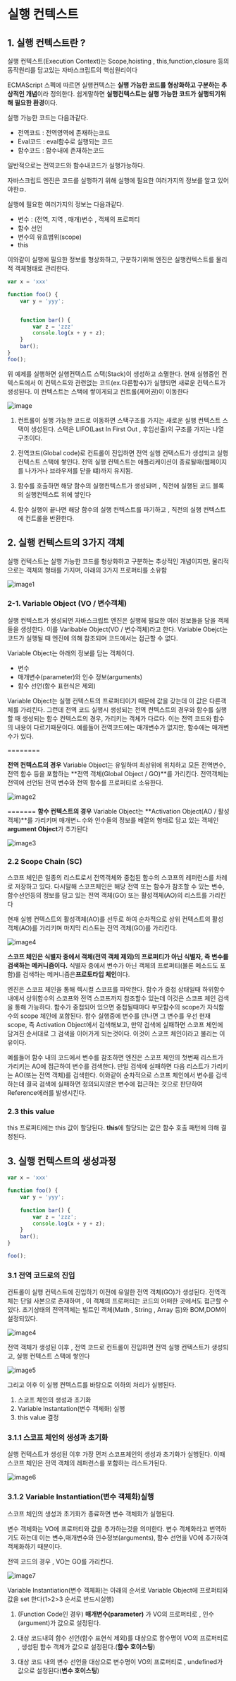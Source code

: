 # 실행 컨텍스트


## 1. 실행 컨텍스트란 ? 

실행 컨텍스트(Execution Context)는 Scope,hoisting , this,function,closure 등의 동작원리를 담고있는 자바스크립트의 핵심원리이다

ECMAScript 스펙에 따르면 실행컨텍스는 **실행 가능한 코드를 형상화하고 구분하는 추상적인 개념**이라 정의한다.
쉽게말하면 **실행컨텍스트는 실행 가능한 코드가 실행되기위해 필요한 환경**이다.

실행 가능한 코드는 다음과같다.
+ 전역코드 : 전역영역에 존재하는코드
+ Eval코드 : eval함수로 실행되는 코드
+ 함수코드 : 함수내에 존재하는코드

일반적으로는 전역코드와 함수내코드가 실행가능하다.

자바스크립트 엔진은 코드를 실행하기 위해 실행에 필요한 여러가지의 정보를 알고 있어야한ㅁ.

실행에 필요한 여러가지의 정보는 다음과같다.
+ 변수 : (전역, 지역 , 매개)변수 , 객체의 프로퍼티
+ 함수 선언
+ 변수의 유효범위(scope)
+ this

이와같이 실행에 필요한 정보를 형상화하고, 구분하기위해 엔진은 실행컨텍스트를 물리적 객체형태로 관리한다.

```js
var x = 'xxx'

function foo() {
    var y = 'yyy';


    function bar() {
        var z = 'zzz'
        console.log(x + y + z);
    }
    bar();
}
foo();
```

위 예제를 실행하면 실행컨텍스트 스택(Stack)이 생성하고 소멸한다. 현재 실행중인 컨텍스트에서 이 컨텍스트와 관련없는 코드(ex.다른함수)가 실행되면 새로운 컨텍스트가 생성된다.
이 컨텍스트는 스택에 쌓이게되고 컨트롤(제어권)이 이동한다

![image](https://poiemaweb.com/img/ec_1.png)

1. 컨트롤이 실행 가능한 코드로 이동하면 스택구조를 가지는 새로운 실행 컨텍스트 스택이 생성된다. 스택은 LIFO(Last In First Out , 후입선출)의 구조를 가지는 나열구조이다.

2. 전역코드(Global code)로 컨트롤이 진입하면 전역 실행 컨텍스트가 생성되고 실행 컨텍스트 스택에 쌓인다. 전역 실행 컨텍스트는 애플리케이션이 종료될때(웹페이지를 나가거나 브라우저를 닫을 떄)까지 유지됨.

3. 함수를 호출하면 해당 함수의 실행컨텍스트가 생성되며 , 직전에 실행된 코드 블록의 실행컨텍스트 위에 쌓인다

4. 함수 실행이 끝나면 해당 함수의 실행 컨텍스트를 파기하고 , 직전의 실행 컨텍스트에 컨트롤을 반환한다.


## 2. 실행 컨텍스트의 3가지 객체

실행 컨텍스트는 실행 가능한 코드를 형상화하고 구분하는 추상적인 개념이지만, 물리적으로는 객체의 형태를 가지며, 아래의 3가지 프로퍼티를 소유함

![image1](https://poiemaweb.com/img/excute_context_structure.png)



### 2-1. Variable Object (VO / 변수객체) 

실행 컨텍스트가 생성되면 자바스크립트 엔진은 실행헤 필요한 여러 정보들을 담을 객체들을 생성한다. 이를 Varibable Object(VO / 변수객체)라고 한다.
Variable Obejct는 코드가 실행될 때 엔진에 의해 참조되며 코드에서는 접근할 수 없다.

Variable Object는 아래의 정보를 담는 객체이다.
+ 변수
+ 매개변수(parameter)와 인수 정보(arguments)
+ 함수 선언(함수 표현식은 제외)

Variable Object는 실행 컨텍스트의 프로퍼티이기 때문에 값을 갖는데 이 값은 다른객체를 가리킨다. 그런데 전역 코드 실행시 생성되는 전역 컨텍스트의 경우와 함수를 실행할 때 생성되는 함수 컨텍스트의 경우, 가리키는 객체가 다르다. 이는 전역 코드와 함수의 내용이 다르기때문이다. 예를들어 전역코드에는 매개변수가 없지만, 함수에는 매개변수가 있다.

========

**전역 컨텍스트의 경우**
Variable Object는 유일하며 최상위에 위치하고 모든 전역변수, 전역 함수 등을 포함하는 **전역 객체(Global Object / GO)**를 가리킨다. 전역객체는 전역에 선언된 전역 변수와 전역 함수를 프로퍼티로 소유한다.

![image2](https://poiemaweb.com/img/ec-vo-global.png)

=======
**함수 컨텍스트의 경우**
Variable Object는 **Activation Object(AO / 활성 객체)**를 가리키며 매개변ㄴ수와 인수들의 정보를 배열의 형태로 담고 있는 객체인 **argument Object**가 추가된다


![image3](https://poiemaweb.com/img/ec-vo-foo.png)


### 2.2 Scope Chain (SC)

스코프 체인은 일종의 리스트로서 전역객체와 중첩된 함수의 스코프의 레퍼런스를 차례로 저장하고 있다. 다시말해 스코프체인은 해당 전역 또는 함수가 참조할 수 있는 변수, 함수선언등의 정보를 담고 있는 전역 객체(GO) 또는 활성객체(AO)의 리스트를 가리킨다

현재 실행 컨텍스트의 활성객체(AO)를 선두로 하여 순차적으로 상위 컨텍스트의 활성 객체(AO)를 가리키며 마지막 리스트는 전역 객체(GO)를 가리킨다.


![image4](https://poiemaweb.com/img/ec-sc.png)

**스코프 체인은 식별자 중에서 객체(전역 객체 제외)의 프로퍼티가 아닌 식별자, 즉 변수를 검색하는 메커니즘이다.**  식별자 중에서 변수가 아닌 객체의 프로퍼티(물론 메소드도 포함)를 검색하는 메커니즘은**프로토타입 체인**이다.

엔진은 스코프 체인을 통해 렉시컬 스코프를 파악한다. 함수가 중첩 상태일때 하위함수 내에서 상위함수의 스코프와 전역 스코프까지 참조할수 있는데 이것은 스코프 체인 검색을 통해 가능하다. 함수가 중첩되어 있으면 중첩될때마다 부모함수의 scope가 자식함수의 scope 체인에 포함된다. 함수 실행중에 변수를 만나면 그 변수를 우선 현재 scope, 즉 Activation Object에서 검색해보고, 만약 검색에 실패하면 스코프 체인에 담겨진 순서대로 그 검색을 이어가게 되는것이다.  이것이 스코프 체인이라고 불리는 이유이다.

예를들어 함수 내의 코드에서 변수를 참조하면 엔진은 스코프 체인의 첫번째 리스트가 가리키는 AO에 접근하여 변수를 검색한다. 만일 검색에 실패하면 다음 리스트가 가리키는 AO(또는 전역 객체)를 검색한다. 이와같이 순차적으로 스코프 체인에서 변수를 검색하는데 결국 검색에 실패하면 정의되지않은 변수에 접근하는 것으로 판단하여 Reference에러를 발생시킨다.


### 2.3 this value

this 프로퍼티에는 this 값이 할당된다. **this**에 할당되는 값은 함수 호출 패턴에 의해 결정된다.

## 3. 실행 컨텍스트의 생성과정

```js
var x = 'xxx'

function foo() {
    var y = 'yyy';
    
    function bar() {
        var z = 'zzz';
        console.log(x + y + z);
    }
    bar();
}

foo();

```

### 3.1 전역 코드로의 진입

컨트롤이 실행 컨텍스트에 진입하기 이전에 유일한 전역 객체(GO)가 생성된다.
전역객체는 단일 사본으로 존재하며 , 이 객체의 프로퍼티는 코드의 어떠한 곳에서도 접근할 수 있다. 초기상태의 전역객체는 빌트인 객체(Math , String , Array 등)와 BOM,DOM이 설정되있다.

![image4](https://poiemaweb.com/img/ec_3.png)

전역 객체가 생성된 이후 , 전역 코드로 컨트롤이 진입하면 전역 실행 컨텍스트가 생성되고, 실행 컨텍스트 스택에 쌓인다

![image5](https://poiemaweb.com/img/ec_4.png)

그리고 이후 이 실행 컨텍스트를 바탕으로 이하의 처리가 실행된다.
1. 스코프 체인의 생성과 초기화
2. Variable Instantation(변수 객체화) 실행
3. this value 결정

### 3.1.1 스코프 체인의 생성과 초기화

실행 컨텍스트가 생성된 이후 가장 먼저 스코프체인의 생성과 초기화가 실행된다. 이때 스코프 체인은 전역 객체의 레퍼런스를 포함하는 리스트가된다.

![image6](https://poiemaweb.com/img/ec_5.png)


### 3.1.2 Variable Instantiation(변수 객체화)실행

스코프 체인의 생성과 초기화가 종료하면 변수 객체화가 실행된다.

변수 객체화는 VO에 프로퍼티와 값을 추가하는것을 의미한다. 변수 객체화라고 번역하기도 하는데 이는 변수,매개변수와 인수정보(arguments), 함수 선언을 VO에 추가하여 객체화하기 때문이다.

전역 코드의 경우 , VO는 GO를 가리킨다.

![image7](https://poiemaweb.com/img/ec_6.png)

Variable Instantiation(변수 객체화)는 아래의 순서로 Variable Object에 프로퍼티와 값을 set 한다(1>2>3 순서로 반드시실행)

1. (Function Code인 경우) **매개변수(parameter)** 가 VO의 프로퍼티로 , 인수 (argument)가 값으로 설정된다.

2. 대상 코드내의 함수 선언(함수 표현식 제외)를 대상으로 함수명이 VO의 프로퍼티로 , 생성된 함수 객체가 값으로 설정된다.(**함수 호이스팅**)

3. 대상 코드 내의 변수 선언을 대상으로 변수명이 VO의 프로퍼티로 , undefined가 값으로 설정된다(**변수 호이스팅**)